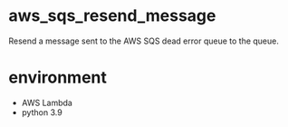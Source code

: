 # aws_sqs_resend_message
Resend a message sent to the AWS SQS dead error queue to the queue.

# environment
* AWS Lambda
* python 3.9